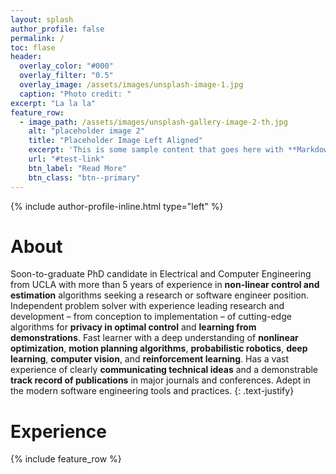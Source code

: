 ```yaml
---
layout: splash
author_profile: false
permalink: /
toc: flase
header:
  overlay_color: "#000"
  overlay_filter: "0.5"
  overlay_image: /assets/images/unsplash-image-1.jpg
  caption: "Photo credit: "
excerpt: "La la la"
feature_row:
  - image_path: /assets/images/unsplash-gallery-image-2-th.jpg
    alt: "placeholder image 2"
    title: "Placeholder Image Left Aligned"
    excerpt: 'This is some sample content that goes here with **Markdown** formatting. Left aligned with `type="left"`'
    url: "#test-link"
    btn_label: "Read More"
    btn_class: "btn--primary"
---
```


{% include author-profile-inline.html type="left" %}

# About

Soon-to-graduate PhD candidate in Electrical and Computer 
Engineering from UCLA with more than 5 years of experience 
in **non-linear 
control and estimation** algorithms seeking a research or 
software engineer position. Independent problem solver with 
experience leading research and development – from 
conception to implementation – of cutting-edge algorithms 
for **privacy in optimal control** and **learning from 
demonstrations**. Fast learner with a deep understanding of 
**nonlinear optimization**, **motion planning algorithms**, 
**probabilistic robotics**, **deep learning**, **computer vision**, 
and **reinforcement learning**. Has a vast experience of 
clearly **communicating technical ideas** and a demonstrable 
**track record of publications** in major journals and 
conferences. Adept in the modern software engineering tools
and practices.
{: .text-justify}

# Experience

{% include feature_row %}